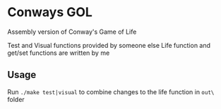 # Conways GOL

Assembly version of Conway's Game of Life

Test and Visual functions provided by someone else
Life function and get/set functions are written by me

## Usage

Run `./make test|visual` to combine changes to the life function in `out\`
folder
